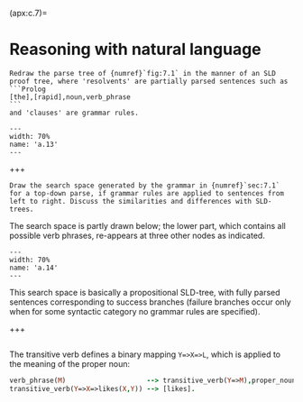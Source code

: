 <!--H3: Section C.7-->
(apx:c.7)=
# Reasoning with natural language #

````{solution} ex:7.1
Redraw the parse tree of {numref}`fig:7.1` in the manner of an SLD proof tree, where 'resolvents' are partially parsed sentences such as
```Prolog
[the],[rapid],noun,verb_phrase
```
and 'clauses' are grammar rules.
````

```{figure} /src/fig/appendices/image028.svg
---
width: 70%
name: 'a.13'
---
```

+++

<!--section 7.1-->
```{solution} ex:7.2
Draw the search space generated by the grammar in {numref}`sec:7.1` for a top-down parse, if grammar rules are applied to sentences from left to right. Discuss the similarities and differences with SLD-trees.
```

The search space is partly drawn below; the lower part, which contains all possible verb phrases, re-appears at three other nodes as indicated.
```{figure} /src/fig/appendices/image030.svg
---
width: 70%
name: 'a.14'
---
```
This search space is basically a propositional SLD-tree, with fully parsed sentences corresponding to success branches (failure branches occur only when for some syntactic category no grammar rules are specified).

+++

```{solution} ex:7.4
```

The transitive verb defines a binary mapping `Y=>X=>L`, which is applied to the meaning of the proper noun:
```Prolog
verb_phrase(M)                    --> transitive_verb(Y=>M),proper_noun(Y).
transitive_verb(Y=>X=>likes(X,Y)) --> [likes].
```
